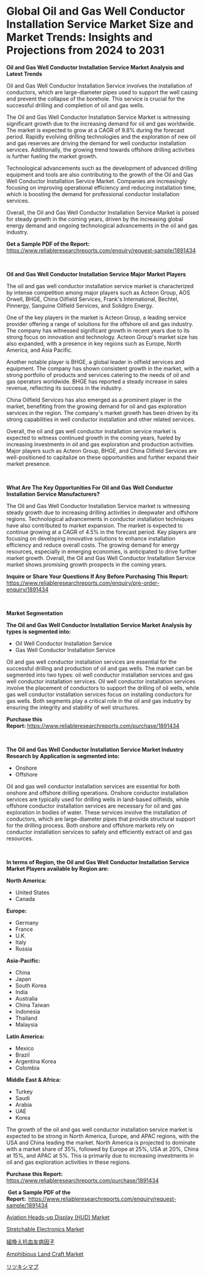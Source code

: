 <p><h1>Global Oil and Gas Well Conductor Installation Service Market Size and Market Trends: Insights and Projections from 2024 to 2031</h1></p><p><strong>Oil and Gas Well Conductor Installation Service Market Analysis and Latest Trends</strong></p>
<p><p>Oil and Gas Well Conductor Installation Service involves the installation of conductors, which are large-diameter pipes used to support the well casing and prevent the collapse of the borehole. This service is crucial for the successful drilling and completion of oil and gas wells.</p><p>The Oil and Gas Well Conductor Installation Service Market is witnessing significant growth due to the increasing demand for oil and gas worldwide. The market is expected to grow at a CAGR of 9.8% during the forecast period. Rapidly evolving drilling technologies and the exploration of new oil and gas reserves are driving the demand for well conductor installation services. Additionally, the growing trend towards offshore drilling activities is further fueling the market growth.</p><p>Technological advancements such as the development of advanced drilling equipment and tools are also contributing to the growth of the Oil and Gas Well Conductor Installation Service Market. Companies are increasingly focusing on improving operational efficiency and reducing installation time, which is boosting the demand for professional conductor installation services.</p><p>Overall, the Oil and Gas Well Conductor Installation Service Market is poised for steady growth in the coming years, driven by the increasing global energy demand and ongoing technological advancements in the oil and gas industry.</p></p>
<p><strong>Get a Sample PDF of the Report:&nbsp;</strong> <a href="https://www.reliableresearchreports.com/enquiry/request-sample/1891434">https://www.reliableresearchreports.com/enquiry/request-sample/1891434</a></p>
<p>&nbsp;</p>
<p><strong>Oil and Gas Well Conductor Installation Service Major Market Players</strong></p>
<p><p>The oil and gas well conductor installation service market is characterized by intense competition among major players such as Acteon Group, AOS Orwell, BHGE, China Oilfield Services, Frank's International, Bechtel, Pinnergy, Sanguine Oilfield Services, and Solidgro Energy.</p><p>One of the key players in the market is Acteon Group, a leading service provider offering a range of solutions for the offshore oil and gas industry. The company has witnessed significant growth in recent years due to its strong focus on innovation and technology. Acteon Group's market size has also expanded, with a presence in key regions such as Europe, North America, and Asia Pacific.</p><p>Another notable player is BHGE, a global leader in oilfield services and equipment. The company has shown consistent growth in the market, with a strong portfolio of products and services catering to the needs of oil and gas operators worldwide. BHGE has reported a steady increase in sales revenue, reflecting its success in the industry.</p><p>China Oilfield Services has also emerged as a prominent player in the market, benefiting from the growing demand for oil and gas exploration services in the region. The company's market growth has been driven by its strong capabilities in well conductor installation and other related services.</p><p>Overall, the oil and gas well conductor installation service market is expected to witness continued growth in the coming years, fueled by increasing investments in oil and gas exploration and production activities. Major players such as Acteon Group, BHGE, and China Oilfield Services are well-positioned to capitalize on these opportunities and further expand their market presence.</p></p>
<p>&nbsp;</p>
<p><strong>What Are The Key Opportunities For Oil and Gas Well Conductor Installation Service Manufacturers?</strong></p>
<p><p>The Oil and Gas Well Conductor Installation Service market is witnessing steady growth due to increasing drilling activities in deepwater and offshore regions. Technological advancements in conductor installation techniques have also contributed to market expansion. The market is expected to continue growing at a CAGR of 4.5% in the forecast period. Key players are focusing on developing innovative solutions to enhance installation efficiency and reduce overall costs. The growing demand for energy resources, especially in emerging economies, is anticipated to drive further market growth. Overall, the Oil and Gas Well Conductor Installation Service market shows promising growth prospects in the coming years.</p></p>
<p><strong>Inquire or Share Your Questions If Any Before Purchasing This Report:</strong> <a href="https://www.reliableresearchreports.com/enquiry/pre-order-enquiry/1891434">https://www.reliableresearchreports.com/enquiry/pre-order-enquiry/1891434</a></p>
<p>&nbsp;</p>
<p><strong>Market Segmentation</strong></p>
<p><strong>The Oil and Gas Well Conductor Installation Service Market Analysis by types is segmented into:</strong></p>
<p><ul><li>Oil Well Conductor Installation Service</li><li>Gas Well Conductor Installation Service</li></ul></p>
<p><p>Oil and gas well conductor installation services are essential for the successful drilling and production of oil and gas wells. The market can be segmented into two types: oil well conductor installation services and gas well conductor installation services. Oil well conductor installation services involve the placement of conductors to support the drilling of oil wells, while gas well conductor installation services focus on installing conductors for gas wells. Both segments play a critical role in the oil and gas industry by ensuring the integrity and stability of well structures.</p></p>
<p><strong>Purchase this Report:&nbsp;</strong><a href="https://www.reliableresearchreports.com/purchase/1891434">https://www.reliableresearchreports.com/purchase/1891434</a></p>
<p>&nbsp;</p>
<p><strong>The Oil and Gas Well Conductor Installation Service Market Industry Research by Application is segmented into:</strong></p>
<p><ul><li>Onshore</li><li>Offshore</li></ul></p>
<p><p>Oil and gas well conductor installation services are essential for both onshore and offshore drilling operations. Onshore conductor installation services are typically used for drilling wells in land-based oilfields, while offshore conductor installation services are necessary for oil and gas exploration in bodies of water. These services involve the installation of conductors, which are large-diameter pipes that provide structural support for the drilling process. Both onshore and offshore markets rely on conductor installation services to safely and efficiently extract oil and gas resources.</p></p>
<p>&nbsp;</p>
<p><strong>In terms of Region, the Oil and Gas Well Conductor Installation Service Market Players available by Region are:</strong></p>
<p>
    <p> <strong> North America: </strong>
        <ul>
            <li>United States</li>
            <li>Canada</li>
        </ul>
        </p> 
    <p> <strong> Europe: </strong>
        <ul>
            <li>Germany</li>
            <li>France</li>
            <li>U.K.</li>
            <li>Italy</li>
            <li>Russia</li>
        </ul>
        </p> 
    <p> <strong> Asia-Pacific: </strong>
        <ul>
            <li>China</li>
            <li>Japan</li>
            <li>South Korea</li>
            <li>India</li>
            <li>Australia</li>
            <li>China Taiwan</li>
            <li>Indonesia</li>
            <li>Thailand</li>
            <li>Malaysia</li>
        </ul>
        </p> 
    <p> <strong> Latin America: </strong>
        <ul>
            <li>Mexico</li>
            <li>Brazil</li>
            <li>Argentina Korea</li>
            <li>Colombia</li>
        </ul>
        </p> 
    <p> <strong> Middle East & Africa: </strong>
        <ul>
            <li>Turkey</li>
            <li>Saudi</li>
            <li>Arabia</li>
            <li>UAE</li>
            <li>Korea</li>
        </ul>
    </p>
    </p>
<p><p>The growth of the oil and gas well conductor installation service market is expected to be strong in North America, Europe, and APAC regions, with the USA and China leading the market. North America is projected to dominate with a market share of 35%, followed by Europe at 25%, USA at 20%, China at 15%, and APAC at 5%. This is primarily due to increasing investments in oil and gas exploration activities in these regions.</p></p>
<p><strong>Purchase this Report: </strong><a href="https://www.reliableresearchreports.com/purchase/1891434">https://www.reliableresearchreports.com/purchase/1891434</a></p>
<p>&nbsp;<strong>Get a Sample PDF of the Report:&nbsp;&nbsp;</strong><a href="https://www.reliableresearchreports.com/enquiry/request-sample/1891434">https://www.reliableresearchreports.com/enquiry/request-sample/1891434</a></p>
<p><strong></strong></p>
<p><p><a href="https://github.com/edytherolanlouisejk1miz0wig/Market-Research-Report-List-1/blob/main/aviation-heads-up-display-hud-market.md">Aviation Heads-up Display (HUD) Market</a></p><p><a href="https://view.publitas.com/reportprime-1/stretchable-electronics-market-offers-provide-insightful-data-for-the-time-period-from-2024-to-2031-and-also-provide-analysis-based-on-application-type-and-region/">Stretchable Electronics Market</a></p><p><a href="https://medium.com/@decker5351/%E7%B5%84%E6%8F%9B%E3%81%88%E6%8A%97%E3%83%98%E3%83%A2%E3%83%95%E3%82%A3%E3%83%AA%E3%83%B3%E5%9B%A0%E5%AD%90%E5%B8%82%E5%A0%B4%E6%83%85%E5%A0%B1-%E5%B8%82%E5%A0%B4%E5%8B%95%E5%90%91-%E6%88%90%E9%95%B7-2024%E5%B9%B4%E3%81%8B%E3%82%892031%E5%B9%B4%E3%81%BE%E3%81%A7%E3%81%AE%E4%BA%88%E6%B8%AC-8997f8ea1180">組換え抗血友病因子</a></p><p><a href="https://zircon-bluebell-299.notion.site/Amphibious-Land-Craft-Market-Challenges-Opportunities-and-Growth-Drivers-and-Major-Market-Players-474b545202604f35b2e0dd95cbebe3e7">Amphibious Land Craft Market</a></p><p><a href="https://medium.com/@noreneward2023/%E3%83%AA%E3%83%84%E3%82%AD%E3%82%B7%E3%83%9E%E3%83%96%E5%B8%82%E5%A0%B4%E3%81%AE%E3%83%88%E3%83%AC%E3%83%B3%E3%83%89%E3%81%A8%E5%B8%82%E5%A0%B4%E5%88%86%E6%9E%90%E3%81%AF-2024%E5%B9%B4%E3%81%8B%E3%82%892031%E5%B9%B4%E3%81%BE%E3%81%A7%E3%81%AE%E6%9C%9F%E9%96%93%E3%81%AB%E4%BA%88%E6%B8%AC%E3%81%95%E3%82%8C%E3%81%A6%E3%81%84%E3%81%BE%E3%81%99-bb072cf0a8e1">リツキシマブ</a></p></p>